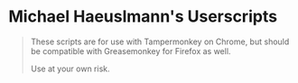 # Michael Haeuslmann's Userscripts

> These scripts are for use with Tampermonkey on Chrome, but should be compatible with Greasemonkey for Firefox as well.
>
> Use at your own risk.